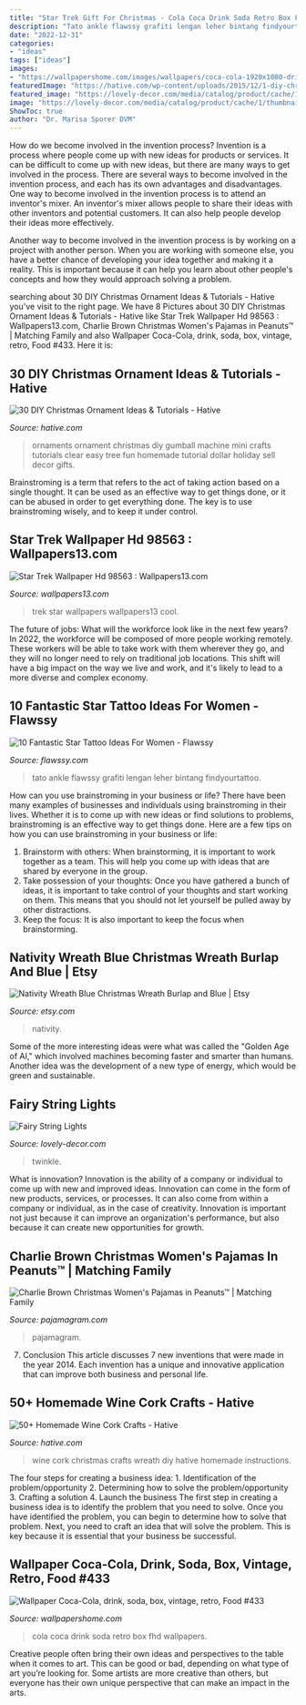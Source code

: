 ```yaml
---
title: "Star Trek Gift For Christmas - Cola Coca Drink Soda Retro Box Fhd Wallpapers"
description: "Tato ankle flawssy grafiti lengan leher bintang findyourtattoo"
date: "2022-12-31"
categories:
- "ideas"
tags: ["ideas"]
images:
- "https://wallpapershome.com/images/wallpapers/coca-cola-1920x1080-drink-soda-box-vintage-retro-433.jpg"
featuredImage: "https://hative.com/wp-content/uploads/2015/12/1-diy-christmas-ornaments-ideas-tutorials.jpg"
featured_image: "https://lovely-decor.com/media/catalog/product/cache/1/thumbnail/500x/9df78eab33525d08d6e5fb8d27136e95/s/o/solar_light_moon_stars_string_light_fairy_light_christmas_light_1_.jpg"
image: "https://lovely-decor.com/media/catalog/product/cache/1/thumbnail/500x/9df78eab33525d08d6e5fb8d27136e95/s/o/solar_light_moon_stars_string_light_fairy_light_christmas_light_1_.jpg"
ShowToc: true
author: "Dr. Marisa Sporer DVM"
---
```



How do we become involved in the invention process?
Invention is a process where people come up with new ideas for products or services. It can be difficult to come up with new ideas, but there are many ways to get involved in the process. There are several ways to become involved in the invention process, and each has its own advantages and disadvantages.
One way to become involved in the invention process is to attend an inventor's mixer. An inventor's mixer allows people to share their ideas with other inventors and potential customers. It can also help people develop their ideas more effectively.

Another way to become involved in the invention process is by working on a project with another person. When you are working with someone else, you have a better chance of developing your idea together and making it a reality. This is important because it can help you learn about other people's concepts and how they would approach solving a problem.

	

		
searching about 30 DIY Christmas Ornament Ideas &amp; Tutorials - Hative you've visit to the right page. We have 8 Pictures about 30 DIY Christmas Ornament Ideas &amp; Tutorials - Hative like Star Trek Wallpaper Hd 98563 : Wallpapers13.com, Charlie Brown Christmas Women&#039;s Pajamas in Peanuts™ | Matching Family and also Wallpaper Coca-Cola, drink, soda, box, vintage, retro, Food #433. Here it is:
		
    
## 30 DIY Christmas Ornament Ideas &amp; Tutorials - Hative

<img loading=lazy src="https://hative.com/wp-content/uploads/2015/12/1-diy-christmas-ornaments-ideas-tutorials.jpg" onerror="this.onerror=null;this.src='https://tse1.mm.bing.net/th?id=OIP.Rs9g6uac1EojWbYw7HO8GAHaLH&amp;pid=15.1';" alt="30 DIY Christmas Ornament Ideas &amp; Tutorials - Hative">

_Source: hative.com_

>ornaments ornament christmas diy gumball machine mini crafts tutorials clear easy tree fun homemade tutorial dollar holiday sell decor gifts. 

	

Brainstroming is a term that refers to the act of taking action based on a single thought. It can be used as an effective way to get things done, or it can be abused in order to get everything done. The key is to use brainstroming wisely, and to keep it under control.

    
## Star Trek Wallpaper Hd 98563 : Wallpapers13.com

<img loading=lazy src="https://www.wallpapers13.com/wp-content/uploads/2015/12/Star-Trek-wallpaper-HD-98563-1920x1440.jpg" onerror="this.onerror=null;this.src='https://tse3.mm.bing.net/th?id=OIP.BeWXtg8Ya_xV-4IDXa89hgHaFj&amp;pid=15.1';" alt="Star Trek Wallpaper Hd 98563 : Wallpapers13.com">

_Source: wallpapers13.com_

>trek star wallpapers wallpapers13 cool. 

	

The future of jobs: What will the workforce look like in the next few years?
In 2022, the workforce will be composed of more people working remotely. These workers will be able to take work with them wherever they go, and they will no longer need to rely on traditional job locations. This shift will have a big impact on the way we live and work, and it's likely to lead to a more diverse and complex economy.

    
## 10 Fantastic Star Tattoo Ideas For Women - Flawssy

<img loading=lazy src="https://www.flawssy.com/wp-content/uploads/2016/06/Star-Leg-Tattoo-Men.jpg" onerror="this.onerror=null;this.src='https://tse1.mm.bing.net/th?id=OIP.G-z4ylccq4-bipQKhFpAZAHaJ6&amp;pid=15.1';" alt="10 Fantastic Star Tattoo Ideas For Women - Flawssy">

_Source: flawssy.com_

>tato ankle flawssy grafiti lengan leher bintang findyourtattoo. 

	

How can you use brainstroming in your business or life?
There have been many examples of businesses and individuals using brainstroming in their lives. Whether it is to come up with new ideas or find solutions to problems, brainstroming is an effective way to get things done. Here are a few tips on how you can use brainstroming in your business or life: 
1. Brainstorm with others: When brainstorming, it is important to work together as a team. This will help you come up with ideas that are shared by everyone in the group. 
2. Take possession of your thoughts: Once you have gathered a bunch of ideas, it is important to take control of your thoughts and start working on them. This means that you should not let yourself be pulled away by other distractions. 
3. Keep the focus: It is also important to keep the focus when brainstorming.

    
## Nativity Wreath Blue Christmas Wreath Burlap And Blue | Etsy

<img loading=lazy src="https://i.etsystatic.com/12274821/r/il/4e635d/1714750323/il_794xN.1714750323_rxra.jpg" onerror="this.onerror=null;this.src='https://tse1.mm.bing.net/th?id=OIP.9rpI_8x7_catcZzi-M9Z6wHaJ4&amp;pid=15.1';" alt="Nativity Wreath Blue Christmas Wreath Burlap and Blue | Etsy">

_Source: etsy.com_

>nativity. 

	

Some of the more interesting ideas were what was called the "Golden Age of AI," which involved machines becoming faster and smarter than humans. Another idea was the development of a new type of energy, which would be green and sustainable.

    
## Fairy String Lights

<img loading=lazy src="https://lovely-decor.com/media/catalog/product/cache/1/thumbnail/500x/9df78eab33525d08d6e5fb8d27136e95/s/o/solar_light_moon_stars_string_light_fairy_light_christmas_light_1_.jpg" onerror="this.onerror=null;this.src='https://tse1.mm.bing.net/th?id=OIP.d_2O4DWJ0fZRSVIMse-lMwHaHa&amp;pid=15.1';" alt="Fairy String Lights">

_Source: lovely-decor.com_

>twinkle. 

	

What is innovation?
Innovation is the ability of a company or individual to come up with new and improved ideas. Innovation can come in the form of new products, services, or processes. It can also come from within a company or individual, as in the case of creativity. Innovation is important not just because it can improve an organization's performance, but also because it can create new opportunities for growth.

    
## Charlie Brown Christmas Women&#039;s Pajamas In Peanuts™ | Matching Family

<img loading=lazy src="https://www.pajamagram.com/on/demandware.static/-/Sites-master-catalog-vtb/default/dw04ef4e37/images/PJG/pjg-w2085-greencharliebrownchristmaspj-women-gkpj04015_feature1_20170814_1034.jpg" onerror="this.onerror=null;this.src='https://tse4.mm.bing.net/th?id=OIP.5eB0v-OGwgD3xN1K707I1QHaLw&amp;pid=15.1';" alt="Charlie Brown Christmas Women&#039;s Pajamas in Peanuts™ | Matching Family">

_Source: pajamagram.com_

>pajamagram. 

	

7. Conclusion
This article discusses 7 new inventions that were made in the year 2014. Each invention has a unique and innovative application that can improve both business and personal life.

    
## 50+ Homemade Wine Cork Crafts - Hative

<img loading=lazy src="https://hative.com/wp-content/uploads/2014/03/wine-cork-crafts/9-wine-cork-christmas-wreath.jpg" onerror="this.onerror=null;this.src='https://tse2.mm.bing.net/th?id=OIP.N2xgle7A4fO7UN8qHXpvhwHaJ4&amp;pid=15.1';" alt="50+ Homemade Wine Cork Crafts - Hative">

_Source: hative.com_

>wine cork christmas crafts wreath diy hative homemade instructions. 

	

The four steps for creating a business idea: 1. Identification of the problem/opportunity 2. Determining how to solve the problem/opportunity 3. Crafting a solution 4. Launch the business
The first step in creating a business idea is to identify the problem that you need to solve. Once you have identified the problem, you can begin to determine how to solve that problem. Next, you need to craft an idea that will solve the problem. This is key because it is essential that your business be successful.

    
## Wallpaper Coca-Cola, Drink, Soda, Box, Vintage, Retro, Food #433

<img loading=lazy src="https://wallpapershome.com/images/wallpapers/coca-cola-1920x1080-drink-soda-box-vintage-retro-433.jpg" onerror="this.onerror=null;this.src='https://tse3.mm.bing.net/th?id=OIP.DnhzlzMeBbdvzpZFkTB-ggHaEK&amp;pid=15.1';" alt="Wallpaper Coca-Cola, drink, soda, box, vintage, retro, Food #433">

_Source: wallpapershome.com_

>cola coca drink soda retro box fhd wallpapers. 

	

Creative people often bring their own ideas and perspectives to the table when it comes to art. This can be good or bad, depending on what type of art you’re looking for. Some artists are more creative than others, but everyone has their own unique perspective that can make an impact in the arts.


